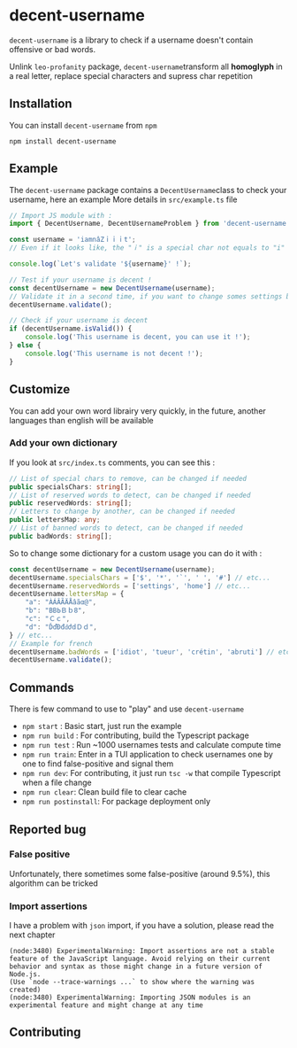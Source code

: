 # decent-username

`decent-username` is a library to check if a username doesn't contain offensive or bad words.

Unlink `leo-profanity` package, `decent-username`transform all **homoglyph** in a real letter, replace special characters and supress char repetition

## Installation

You can install `decent-username` from `npm`

```shell
npm install decent-username
```

## Example

The `decent-username` package contains a `DecentUsername`class to check your username, here an example
More details in `src/example.ts` file

```  typescript
// Import JS module with :
import { DecentUsername, DecentUsernameProblem } from 'decent-username';

const username = 'iamnâZｉｉｉt';
// Even if it looks like, the "ｉ" is a special char not equals to "i"

console.log(`Let's validate '${username}' !`);

// Test if your username is decent !
const decentUsername = new DecentUsername(username);
// Validate it in a second time, if you want to change somes settings before validation
decentUsername.validate();

// Check if your username is decent
if (decentUsername.isValid()) {
    console.log('This username is decent, you can use it !');
} else {
    console.log('This username is not decent !');
}

```

## Customize

You can add your own word librairy very quickly, in the future, another languages than english will be available

### Add your own dictionary 

If you look at `src/index.ts` comments, you can see this :

```typescript
// List of special chars to remove, can be changed if needed
public specialsChars: string[];
// List of reserved words to detect, can be changed if needed
public reservedWords: string[];
// Letters to change by another, can be changed if needed
public lettersMap: any;
// List of banned words to detect, can be changed if needed
public badWords: string[];
```

So to change some dictionary for a custom usage you can do it with :

```typescript
const decentUsername = new DecentUsername(username);
decentUsername.specialsChars = ['$', '*', '`', ' ', '#'] // etc...
decentUsername.reservedWords = ['settings', 'home'] // etc...
decentUsername.lettersMap = {
    "a": "ÀÁÂÃÄÅâãα@",
    "b": "ΒВЬＢｂ8",
    "c": "Ｃｃ",
    "d": "ĎďĐđԁժⅾＤｄ",
} // etc...
// Example for french
decentUsername.badWords = ['idiot', 'tueur', 'crétin', 'abruti'] // etc...
decentUsername.validate();
```

## Commands

There is few command to use to "play" and use `decent-username`

- `npm start` : Basic start, just run the example
- `npm run build` : For contributing, build the Typescript package
- `npm run test` : Run  ~1000 usernames tests and calculate compute time
- `npm run train`: Enter in a TUI application to check usernames one by one to find false-positive and signal them
- `npm run dev`: For contributing, it just run `tsc -w` that compile Typescript when a file change
- `npm run clear`: Clean build file to clear cache
- `npm run postinstall`: For package deployment only

## Reported bug

### False positive

Unfortunately, there sometimes some false-positive (around 9.5%), this algorithm can be tricked

### Import assertions

I have a problem with `json` import, if you have a solution, please read the next chapter

```
(node:3480) ExperimentalWarning: Import assertions are not a stable feature of the JavaScript language. Avoid relying on their current behavior and syntax as those might change in a future version of Node.js.
(Use `node --trace-warnings ...` to show where the warning was created)
(node:3480) ExperimentalWarning: Importing JSON modules is an experimental feature and might change at any time
```

## Contributing

